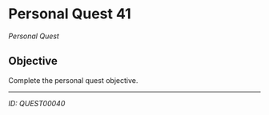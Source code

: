 # Personal Quest 41

*Personal Quest*

## Objective
Complete the personal quest objective.

---
*ID: QUEST00040*